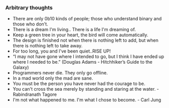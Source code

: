 ### Arbitrary thoughts

- There are only 0b10 kinds of people; those who understand binary and those who don’t.
- There is a dream I'm living.. There is a life I'm dreaming of.
- Keep a green tree in your heart, the bird will come automatically.
- The design is finished not when there is nothing left to add, but when there is nothing left to take away.
- For too long, you and I've been quiet..RISE UP!
- “I may not have gone where I intended to go, but I think I have ended up where I needed to be.” (Douglas Adams - Hitchhiker’s Guide to the Galaxy)
- Programmers never die. They only go offline.
- In a mad world only the mad are sane.
- You must be the person you have never had the courage to be.
- You can't cross the sea merely by standing and staring at the water. - Rabindranath Tagore
- I'm not what happened to me. I'm what I chose to become. - Carl Jung
